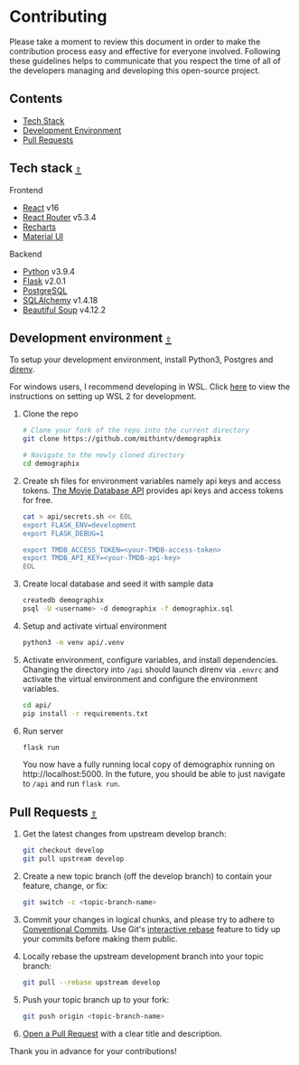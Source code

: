 # Contributing
Please take a moment to review this document in order to make the contribution process easy and effective for everyone involved. Following these guidelines helps to communicate that you respect the time of all of the developers managing and developing this open-source project.

<a id="contents"></a>
## Contents

- [Tech Stack](#tech-stack)
- [Development Environment](#dev-env)
- [Pull Requests](#pull-requests)

<a id="tech-stack"></a>

## Tech stack [`⇧`](#contents)

Frontend

- [React](https://react.dev/) v16
- [React Router](https://reactrouter.com/en/main) v5.3.4
- [Recharts](https://recharts.org/en-US/)
- [Material UI](https://mui.com/)

Backend

- [Python](https://docs.python.org/3/) v3.9.4
- [Flask](https://flask.palletsprojects.com/en/2.3.x/) v2.0.1
- [PostgreSQL](https://www.postgresql.org/docs/)
- [SQLAlchemy](https://docs.sqlalchemy.org/en/20/)  v1.4.18
- [Beautiful Soup](https://www.crummy.com/software/BeautifulSoup/bs4/doc/) v4.12.2

<a id="dev-env"></a>

## Development environment [`⇧`](#contents)

To setup your development environment, install Python3, Postgres and [direnv](https://direnv.net/).

For windows users, I recommend developing in WSL. Click [here](https://learn.microsoft.com/en-us/windows/wsl/setup/environment) to view the instructions on setting up WSL 2 for development.

1. Clone the repo

   ```bash
   # Clone your fork of the repo into the current directory
   git clone https://github.com/mithintv/demographix

   # Navigate to the newly cloned directory
   cd demographix
   ```

2. Create sh files for environment variables namely api keys and access tokens. [The Movie Database API](https://developer.themoviedb.org/docs) provides api keys and access tokens for free.

   ```bash
   cat > api/secrets.sh << EOL
   export FLASK_ENV=development
   export FLASK_DEBUG=1

   export TMDB_ACCESS_TOKEN=<your-TMDB-access-token>
   export TMDB_API_KEY=<your-TMDB-api-key>
   EOL
   ```

3. Create local database and seed it with sample data

   ```bash
   createdb demographix
   psql -U <username> -d demographix -f demographix.sql
   ```

4. Setup and activate virtual environment

   ```bash
   python3 -m venv api/.venv
   ```

5. Activate environment, configure variables, and install dependencies. Changing the directory into `/api` should launch direnv via `.envrc` and activate the virtual environment and configure the environment variables.

   ```bash
   cd api/
   pip install -r requirements.txt
   ```

6. Run server

   ```bash
   flask run
   ```
   You now have a fully running local copy of demographix running on http://localhost:5000. In the future, you should be able to just navigate to `/api` and run `flask run`.

<a id="pull-requests"></a>

## Pull Requests [`⇧`](#contents)

1. Get the latest changes from upstream develop branch:

   ```bash
   git checkout develop
   git pull upstream develop
   ```

2. Create a new topic branch (off the develop branch) to contain your feature, change, or fix:

   ```bash
   git switch -c <topic-branch-name>
   ```

3. Commit your changes in logical chunks, and please try to adhere to [Conventional Commits](https://www.conventionalcommits.org/en/v1.0.0/). Use Git's [interactive rebase](https://docs.github.com/en/github/getting-started-with-github/about-git-rebase) feature to tidy up your commits before making them public.

4. Locally rebase the upstream development branch into your topic branch:

   ```bash
   git pull --rebase upstream develop
   ```

5. Push your topic branch up to your fork:

   ```bash
   git push origin <topic-branch-name>
   ```

6. [Open a Pull Request](https://help.github.com/articles/using-pull-requests/) with a clear title and description.

Thank you in advance for your contributions!
